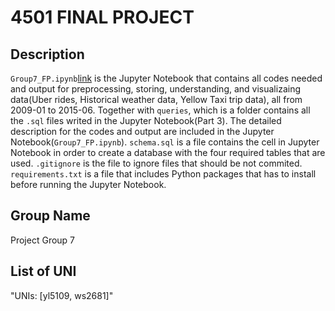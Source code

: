 # 4501 FINAL PROJECT

## Description

`Group7_FP.ipynb`[link](https://github.com/Yujdd/4501FP/blob/main/Group7_FP.ipynb) is the Jupyter Notebook that contains all codes needed and output for preprocessing, storing, understanding, 
and visualizaing data(Uber rides, Historical weather data, Yellow Taxi trip data), all from 2009-01 to 2015-06. Together with `queries`, 
which is a folder contains all the `.sql` files writed in the Jupyter Notebook(Part 3). The detailed description for the codes and 
output are included in the Jupyter Notebook(`Group7_FP.ipynb`). `schema.sql` is a file contains the cell in Jupyter Notebook in order to
create a database with the four required tables that are used. `.gitignore`  is the file to ignore files that
should be not commited. `requirements.txt` is a file that includes Python packages that has to install before running the Jupyter Notebook.


## Group Name

Project Group 7

## List of UNI

"UNIs: [yl5109, ws2681]"

